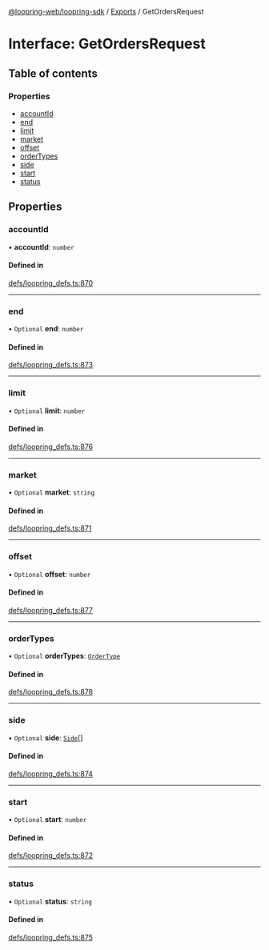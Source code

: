 [@loopring-web/loopring-sdk](../README.md) / [Exports](../modules.md) / GetOrdersRequest

# Interface: GetOrdersRequest

## Table of contents

### Properties

- [accountId](GetOrdersRequest.md#accountid)
- [end](GetOrdersRequest.md#end)
- [limit](GetOrdersRequest.md#limit)
- [market](GetOrdersRequest.md#market)
- [offset](GetOrdersRequest.md#offset)
- [orderTypes](GetOrdersRequest.md#ordertypes)
- [side](GetOrdersRequest.md#side)
- [start](GetOrdersRequest.md#start)
- [status](GetOrdersRequest.md#status)

## Properties

### accountId

• **accountId**: `number`

#### Defined in

[defs/loopring_defs.ts:870](https://github.com/Loopring/loopring_sdk/blob/1830d54/src/defs/loopring_defs.ts#L870)

___

### end

• `Optional` **end**: `number`

#### Defined in

[defs/loopring_defs.ts:873](https://github.com/Loopring/loopring_sdk/blob/1830d54/src/defs/loopring_defs.ts#L873)

___

### limit

• `Optional` **limit**: `number`

#### Defined in

[defs/loopring_defs.ts:876](https://github.com/Loopring/loopring_sdk/blob/1830d54/src/defs/loopring_defs.ts#L876)

___

### market

• `Optional` **market**: `string`

#### Defined in

[defs/loopring_defs.ts:871](https://github.com/Loopring/loopring_sdk/blob/1830d54/src/defs/loopring_defs.ts#L871)

___

### offset

• `Optional` **offset**: `number`

#### Defined in

[defs/loopring_defs.ts:877](https://github.com/Loopring/loopring_sdk/blob/1830d54/src/defs/loopring_defs.ts#L877)

___

### orderTypes

• `Optional` **orderTypes**: [`OrderType`](../enums/OrderType.md)

#### Defined in

[defs/loopring_defs.ts:878](https://github.com/Loopring/loopring_sdk/blob/1830d54/src/defs/loopring_defs.ts#L878)

___

### side

• `Optional` **side**: [`Side`](../enums/Side.md)[]

#### Defined in

[defs/loopring_defs.ts:874](https://github.com/Loopring/loopring_sdk/blob/1830d54/src/defs/loopring_defs.ts#L874)

___

### start

• `Optional` **start**: `number`

#### Defined in

[defs/loopring_defs.ts:872](https://github.com/Loopring/loopring_sdk/blob/1830d54/src/defs/loopring_defs.ts#L872)

___

### status

• `Optional` **status**: `string`

#### Defined in

[defs/loopring_defs.ts:875](https://github.com/Loopring/loopring_sdk/blob/1830d54/src/defs/loopring_defs.ts#L875)
